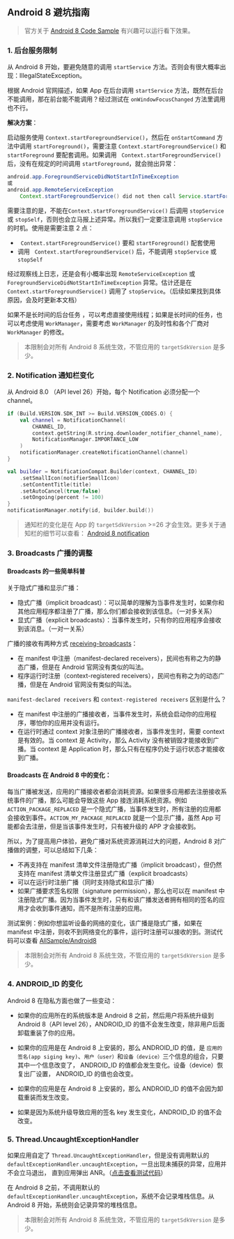 

## Android 8 避坑指南



> 官方关于 [Android 8 Code Sample](https://developer.android.com/about/versions/oreo/android-8.0-samples) 有兴趣可以运行看下效果。



### 1. 后台服务限制

从 Android 8 开始，要避免随意的调用 `startService` 方法。否则会有很大概率出现：IllegalStateException。

根据 Android 官网描述，如果 App 在后台调用 `startService` 方法，既然在后台不能调用，那在前台能不能调用？经过测试在 `onWindowFocusChanged` 方法里调用也不行。



**解决方案**：

启动服务使用 `Context.startForegroundService()`，然后在 `onStartCommand` 方法中调用 `startForeground()`，需要注意 `Context.startForegroundService()` 和 `startForeground` 要配套调用。如果调用 ` Context.startForegroundService()` 后，没有在规定的时间调用 `startForeground`，就会抛出异常：

```java
android.app.ForegroundServiceDidNotStartInTimeException 
或
android.app.RemoteServiceException
	Context.startForegroundService() did not then call Service.startForeground(): ServiceRecord
```



需要注意的是，不能在`Context.startForegroundService()` 后调用 `stopService` 或 `stopSelf`，否则也会立马报上述异常。所以我们一定要注意调用 `stopService` 的时机。使用是需要注意 2 点：

- ` Context.startForegroundService()` 要和 `startForeground()` 配套使用 
- 调用 ` Context.startForegroundService()` 后，不能调用 `stopService` 或 `stopSelf`



经过观察线上日志，还是会有小概率出现 `RemoteServiceException` 或 `ForegroundServiceDidNotStartInTimeException` 异常。估计还是在 ` Context.startForegroundService()` 调用了 `stopService`。（后续如果找到具体原因，会及时更新本文档）



如果不是长时间的后台任务 ，可以考虑直接使用线程；如果是长时间的任务，也可以考虑使用 `WorkManager`，需要考虑 `WorkManager` 的及时性和各个厂商对`WorkManager` 的修改。



> 本限制会对所有 Android 8 系统生效，不管应用的 `targetSdkVersion` 是多少。



### 2. Notification 通知栏变化

从 Android 8.0 （API level 26）开始，每个 Notification 必须分配一个 channel。

```kotlin
if (Build.VERSION.SDK_INT >= Build.VERSION_CODES.O) {
	val channel = NotificationChannel(
		CHANNEL_ID,
		context.getString(R.string.downloader_notifier_channel_name),
		NotificationManager.IMPORTANCE_LOW
	)
	notificationManager.createNotificationChannel(channel)
}

val builder = NotificationCompat.Builder(context, CHANNEL_ID)
	.setSmallIcon(notifierSmallIcon)
	.setContentTitle(title)
	.setAutoCancel(true/false)
	.setOngoing(percent != 100)
}
notificationManager.notify(id, builder.build())
```



> 通知栏的变化是在 App 的 `targetSdkVersion` >=26 才会生效。更多关于通知栏的细节可以查看：  [Android 8 notification](https://developer.android.com/develop/ui/views/notifications/channels)





### 3. Broadcasts 广播的调整



#### Broadcasts 的一些简单科普



关于隐式广播和显示广播：

- 隐式广播（implicit broadcast）：可以简单的理解为当事件发生时，如果你和其他应用程序都注册了广播，那么你们都会接收到该信息。（一对多关系）
- 显式广播（explicit broadcasts）：当事件发生时，只有你的应用程序会接收到该消息。（一对一关系）

<p>

广播的接收有两种方式 [receiving-broadcasts](https://developer.android.com/guide/components/broadcasts#receiving-broadcasts)：

- 在 manifest 中注册（manifest-declared receivers），民间也有称之为的静态广播，但是在 Android 官网没有类似的叫法。
- 程序运行时注册（context-registered receivers），民间也有称之为的动态广播，但是在 Android 官网没有类似的叫法。

<p>

`manifest-declared receivers` 和 `context-registered receivers` 区别是什么？

- 在 manifest 中注册的广播接收者，当事件发生时，系统会启动你的应用程序，哪怕你的应用并没有运行。
- 在运行时通过 context 对象注册的广播接收者，当事件发生时，需要 context 是有效的。当 context 是 Activity，那么 Activity 没有被销毁才能接收到广播。当 context 是 Application 时，那么只有在程序仍处于运行状态才能接收到广播。



<p></p>

####  Broadcasts 在 Android 8 中的变化：



每当广播被发送，应用的广播接收者都会消耗资源。如果很多应用都去注册接收系统事件的广播，那么可能会导致这些 App 接连消耗系统资源。例如 `ACTION_PACKAGE_REPLACED` 是一个隐式广播，当事件发生时，所有注册的应用都会接收到事件。`ACTION_MY_PACKAGE_REPLACED` 就是一个显示广播，虽然 App 可能都会去注册，但是当该事件发生时，只有被升级的 APP 才会接收到。



所以，为了提高用户体验，避免广播对系统资源消耗过大的问题，Android 8 对广播做的调整，可以总结如下几条：

- 不再支持在 manifest 清单文件注册隐式广播（implicit broadcast），但仍然支持在 manifest 清单文件注册显式广播（explicit broadcasts）
- 可以在运行时注册广播（同时支持隐式和显示广播）
- 如果广播要求签名权限（signature permission），那么也可以在 manifest 中注册隐式广播。因为当事件发生时，只有和该广播发送者拥有相同的签名的应用才会收到事件通知，而不是所有注册的应用。



测试案例：例如你想监听设备的网络的变化，该广播是隐式广播，如果在 manifest 中注册，则收不到网络变化的事件，运行时注册可以接收的到。测试代码可以查看 [AllSample/Android8](https://github.com/chiclaim/AndroidVersionDiff/tree/main/AllSample/Android8)



> 本限制会对所有 Android 8 系统生效，不管应用的 `targetSdkVersion` 是多少。





### 4. ANDROID_ID 的变化

Android 8 在隐私方面也做了一些变动：

- 如果你的应用所在的系统版本是 Android 8 之前，然后用户将系统升级到 Android 8（API level 26），ANDROID_ID 的值不会发生改变，除非用户后面卸载重装了你的应用。

- 如果你的应用是在 Android 8 上安装的，那么 ANDROID_ID 的值，是 `应用的签名(app siging key)`、`用户（user）`和`设备（device）`三个信息的组合，只要其中一个信息改变了， ANDROID_ID 的值都会发生变化。设备（device）恢复出厂设置， ANDROID_ID 的值也会改变。

- 如果你的应用是在 Android 8 上安装的，那么 ANDROID_ID 的值不会因为卸载重装而发生改变。

- 如果是因为系统升级导致应用的签名 key 发生变化，ANDROID_ID 的值不会改变。

  



### 5. Thread.UncaughtExceptionHandler

如果应用自定了 `Thread.UncaughtExceptionHandler`，但是没有调用默认的  `defaultExceptionHandler.uncaughtException`，一旦出现未捕获的异常，应用并不会立马退出， 直到应用弹出 ANR。（[点击查看测试代码](https://github.com/chiclaim/AndroidVersionDiff/tree/main/AllSample/Android8)）

在 Android 8 之前，不调用默认的 `defaultExceptionHandler.uncaughtException`，系统不会记录堆栈信息。从 Android 8 开始，系统则会记录异常的堆栈信息。



> 本限制会对所有 Android 8 系统生效，不管应用的 `targetSdkVersion` 是多少。











